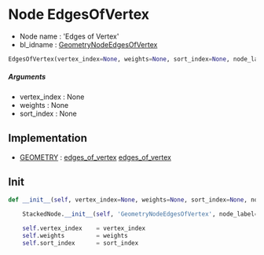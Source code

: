 # Node EdgesOfVertex

- Node name : 'Edges of Vertex'
- bl_idname : [GeometryNodeEdgesOfVertex](https://docs.blender.org/api/current/bpy.types.GeometryNodeEdgesOfVertex.html)


``` python
EdgesOfVertex(vertex_index=None, weights=None, sort_index=None, node_label=None, node_color=None)
```
##### Arguments

- vertex_index : None
- weights : None
- sort_index : None

## Implementation

- [GEOMETRY](/docs/GeoNodes/GEOMETRY.md) : [edges_of_vertex](/docs/GeoNodes/socket_GEOMETRY.md#edges_of_vertex) [edges_of_vertex](/docs/GeoNodes/socket_GEOMETRY.md#edges_of_vertex)

## Init

``` python
def __init__(self, vertex_index=None, weights=None, sort_index=None, node_label=None, node_color=None):

    StackedNode.__init__(self, 'GeometryNodeEdgesOfVertex', node_label=node_label, node_color=node_color)

    self.vertex_index    = vertex_index
    self.weights         = weights
    self.sort_index      = sort_index
```
